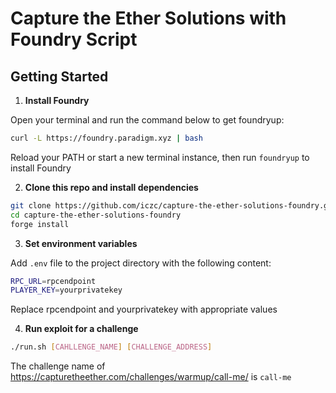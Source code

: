 # Capture the Ether Solutions with Foundry Script

## Getting Started

1. **Install Foundry**

Open your terminal and run the command below to get foundryup:

``` bash
curl -L https://foundry.paradigm.xyz | bash
```

Reload your PATH or start a new terminal instance, then run `foundryup` to install Foundry


2. **Clone this repo and install dependencies**

```bash
git clone https://github.com/iczc/capture-the-ether-solutions-foundry.git
cd capture-the-ether-solutions-foundry
forge install
```

3. **Set environment variables**

Add `.env` file to the project directory with the following content:
```bash
RPC_URL=rpcendpoint
PLAYER_KEY=yourprivatekey
```

Replace rpcendpoint and yourprivatekey with appropriate values

4. **Run exploit for a challenge**

```bash
./run.sh [CAHLLENGE_NAME] [CHALLENGE_ADDRESS]
```

The challenge name of https://capturetheether.com/challenges/warmup/call-me/ is `call-me`  